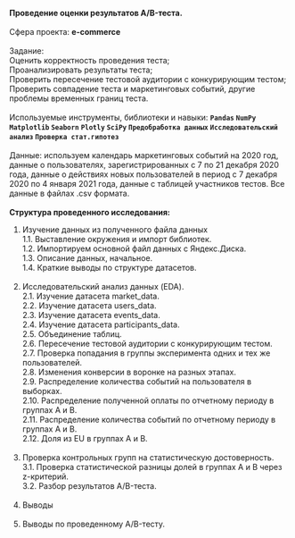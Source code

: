 <b>Проведение оценки результатов A/B-теста.</b> <br/><br/>
Сфера проекта: <b>e-commerce</b><br/><br/>
Задание: <br>
Оценить корректность проведения теста;<br/>
Проанализировать результаты теста;<br/>
Проверить пересечение тестовой аудитории с конкурирующим тестом;<br/>
Проверить совпадение теста и маркетинговых событий, другие проблемы временных границ теста.<br/><br/>
Используемые инструменты, библиотеки и навыки: <b>`Pandas` `NumPy` `Matplotlib` `Seaborn` `Plotly` `SciPy` `Предобработка данных` `Исследовательский анализ` `Проверка стат.гипотез`</b><br/><br/>
Данные: используем календарь маркетинговых событий на 2020 год, данные о пользователях, зарегистрированных с 7 по 21 декабря 2020 года, данные о действиях новых пользователей в период с 7 декабря 2020 по 4 января 2021 года, данные с таблицей участников тестов. Все данные в файлах .csv формата.<br/><br/>
<b>Структура проведенного исследования: </b><br/>
1. Изучение данных из полученного файла данных<br/>
1.1. Выставление окружения и импорт библиотек.<br/>
1.2. Импортируем основной файл данных с Яндекс.Диска.<br/>
1.3. Описание данных, начальное.<br/>
1.4. Краткие выводы по структуре датасетов.<br/><br/>
2. Исследовательский анализ данных (EDA).<br/>
2.1. Изучение датасета market_data.<br/>
2.2. Изучение датасета users_data.<br/>
2.3. Изучение датасета events_data.<br/>
2.4. Изучение датасета participants_data.<br/>
2.5. Объединение таблиц.<br/>
2.6. Пересечение тестовой аудитории с конкурирующим тестом.<br/>
2.7. Проверка попадания в группы эксперимента одних и тех же пользователей.<br/>
2.8. Изменения конверсии в воронке на разных этапах.<br/>
2.9. Распределение количества событий на пользователя в выборках.<br/>
2.10. Распределение полученной оплаты по отчетному периоду в группах A и B.<br/>
2.11. Распределение количества событий по отчетному периоду в группах A и B.<br/>
2.12. Доля из EU в группах A и B.<br/><br/>
3. Проверка контрольных групп на статистическую достоверность.<br/>
3.1. Проверка статистической разницы долей в группах A и B через z-критерий.<br/>
3.2. Разбор результатов A/B-теста.<br/><br/>
4. Выводы<br/><br/>
5. Выводы по проведенному A/B-тесту.

